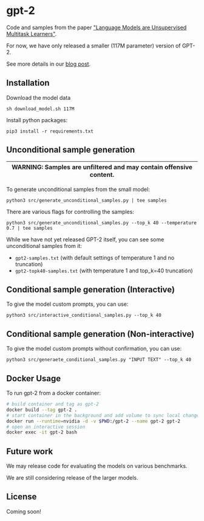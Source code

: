 # gpt-2

Code and samples from the paper ["Language Models are Unsupervised Multitask Learners"](https://d4mucfpksywv.cloudfront.net/better-language-models/language-models.pdf).

For now, we have only released a smaller (117M parameter) version of GPT-2.

See more details in our [blog post](https://blog.openai.com/better-language-models/).

## Installation

Download the model data
```
sh download_model.sh 117M
```

Install python packages:
```
pip3 install -r requirements.txt
```

## Unconditional sample generation

| WARNING: Samples are unfiltered and may contain offensive content. |
| --- |

To generate unconditional samples from the small model:
```
python3 src/generate_unconditional_samples.py | tee samples
```
There are various flags for controlling the samples:
```
python3 src/generate_unconditional_samples.py --top_k 40 --temperature 0.7 | tee samples
```

While we have not yet released GPT-2 itself, you can see some unconditional samples from it:
- `gpt2-samples.txt` (with default settings of temperature 1 and no truncation)
- `gpt2-topk40-samples.txt` (with temperature 1 and top_k=40 truncation)

## Conditional sample generation (Interactive)

To give the model custom prompts, you can use:
```
python3 src/interactive_conditional_samples.py --top_k 40
```

## Conditional sample generation (Non-interactive)

To give the model custom prompts without confirmation, you can use:
```
python3 src/generaete_conditional_samples.py "INPUT TEXT" --top_k 40
```

## Docker Usage

To run gpt-2 from a docker container:

```bash
# build container and tag as gpt-2
docker build --tag gpt-2 .
# start container in the background and add volume to sync local changes
docker run --runtime=nvidia -d -v $PWD:/gpt-2 --name gpt-2 gpt-2
# open an interactive session
docker exec -it gpt-2 bash
```

## Future work

We may release code for evaluating the models on various benchmarks.

We are still considering release of the larger models.

## License

Coming soon!
